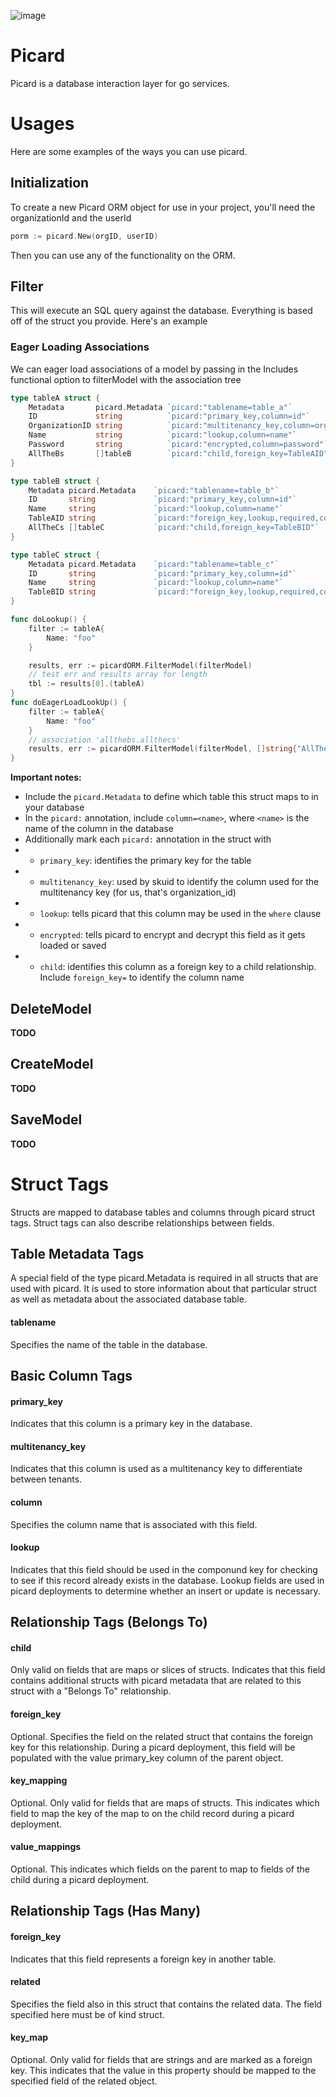 ![image](https://user-images.githubusercontent.com/865759/36548565-9eb1cae8-17be-11e8-9a87-f3d0663dfe68.png)

# Picard

Picard is a database interaction layer for go services.

# Usages

Here are some examples of the ways you can use picard.

## Initialization

To create a new Picard ORM object for use in your project, you'll need the organizationId and the userId

```go
porm := picard.New(orgID, userID)
```

Then you can use any of the functionality on the ORM.

## Filter

This will execute an SQL query against the database. Everything is based off of the struct you provide. Here's an example

### Eager Loading Associations

We can eager load associations of a model by passing in the Includes functional option to filterModel with the association tree

```go
type tableA struct {
	Metadata       picard.Metadata `picard:"tablename=table_a"`
	ID             string          `picard:"primary_key,column=id"`
	OrganizationID string          `picard:"multitenancy_key,column=organization_id"`
	Name           string          `picard:"lookup,column=name"`
	Password       string          `picard:"encrypted,column=password"`
	AllTheBs       []tableB        `picard:"child,foreign_key=TableAID"`
}

type tableB struct {
	Metadata picard.Metadata 	`picard:"tablename=table_b"`
	ID       string          	`picard:"primary_key,column=id"`
	Name     string          	`picard:"lookup,column=name"`
	TableAID string 			`picard:"foreign_key,lookup,required,column=tablea_id"`
	AllTheCs []tableC			`picard:"child,foreign_key=TableBID"`
}

type tableC struct {
	Metadata picard.Metadata 	`picard:"tablename=table_c"`
	ID       string          	`picard:"primary_key,column=id"`
	Name     string          	`picard:"lookup,column=name"`
	TableBID string 			`picard:"foreign_key,lookup,required,column=tableb_id"`
}

func doLookup() {
	filter := tableA{
		Name: "foo"
	}

	results, err := picardORM.FilterModel(filterModel)
	// test err and results array for length
	tbl := results[0].(tableA)
}
func doEagerLoadLookUp() {
	filter := tableA{
		Name: "foo"
	}
	// association 'allthebs.allthecs'
	results, err := picardORM.FilterModel(filterModel, []string{"AllTheBs.AllTheCs"}))
}
```

__Important notes:__
- Include the `picard.Metadata` to define which table this struct maps to in your database
- In the `picard:` annotation, include `column=<name>`, where `<name>` is the name of the column in the database
- Additionally mark each `picard:` annotation in the struct with 
- - `primary_key`: identifies the primary key for the table
- - `multitenancy_key`: used by skuid to identify the column used for the multitenancy key (for us, that's organization_id)
- - `lookup`: tells picard that this column may be used in the `where` clause
- - `encrypted`: tells picard to encrypt and decrypt this field as it gets loaded or saved
- - `child`: identifies this column as a foreign key to a child relationship. Include `foreign_key=` to identify the column name


## DeleteModel

__TODO__

## CreateModel

__TODO__

## SaveModel

__TODO__

# Struct Tags
Structs are mapped to database tables and columns through picard struct tags. Struct tags can also describe relationships between fields.

## Table Metadata Tags
A special field of the type picard.Metadata is required in all structs that are used with picard. It is used to store information about that particular struct as well as metadata about the associated database table.

#### tablename
Specifies the name of the table in the database.

## Basic Column Tags

#### primary_key
Indicates that this column is a primary key in the database.

#### multitenancy_key
Indicates that this column is used as a multitenancy key to differentiate between tenants.

#### column
Specifies the column name that is associated with this field.

#### lookup
Indicates that this field should be used in the componund key for checking to see if this record already exists in the database. Lookup fields are used in picard deployments to determine whether an insert or update is necessary.

## Relationship Tags (Belongs To)

#### child
Only valid on fields that are maps or slices of structs. Indicates that this field contains additional structs with picard metadata that are related to this struct with a "Belongs To" relationship.

#### foreign_key
Optional. Specifies the field on the related struct that contains the foreign key for this relationship. During a picard deployment, this field will be populated with the value primary_key column of the parent object.

#### key_mapping
Optional. Only valid for fields that are maps of structs. This indicates which field to map the key of the map to on the child record during a picard deployment.

#### value_mappings
Optional. This indicates which fields on the parent to map to fields of the child during a picard deployment.

## Relationship Tags (Has Many)

#### foreign_key
Indicates that this field represents a foreign key in another table.

#### related
Specifies the field also in this struct that contains the related data. The field specified here must be of kind struct.

#### key_map
Optional. Only valid for fields that are strings and are marked as a foreign key. This indicates that the value in this property should be mapped to the specified field of the related object.

